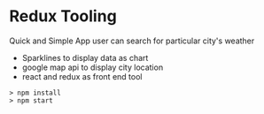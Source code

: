 # Redux Tooling

Quick and Simple App user can search for particular city's weather

* Sparklines to display data as chart
* google map api to display city location
* react and redux as front end tool

```
> npm install
> npm start
```
